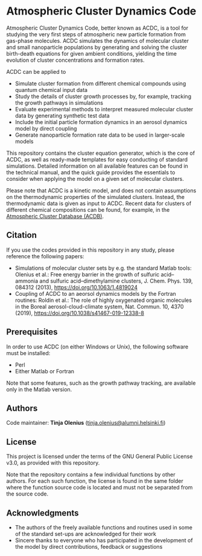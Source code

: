 # Atmospheric Cluster Dynamics Code

Atmospheric Cluster Dynamics Code, better known as ACDC, is a tool for studying the very first steps of atmospheric new particle formation from gas-phase molecules. ACDC simulates the dynamics of molecular cluster and small nanoparticle populations by generating and solving the cluster birth-death equations for given ambient conditions, yielding the time evolution of cluster concentrations and formation rates.

ACDC can be applied to

* Simulate cluster formation from different chemical compounds using quantum chemical input data
* Study the details of cluster growth processes by, for example, tracking the growth pathways in simulations
* Evaluate experimental methods to interpret measured molecular cluster data by generating synthetic test data
* Include the initial particle formation dynamics in an aerosol dynamics model by direct coupling
* Generate nanoparticle formation rate data to be used in larger-scale models

This repository contains the cluster equation generator, which is the core of ACDC, as well as ready-made templates for easy conducting of standard simulations. Detailed information on all available features can be found in the technical manual, and the quick guide provides the essentials to consider when applying the model on a given set of molecular clusters.

Please note that ACDC is a kinetic model, and does not contain assumptions on the thermodynamic properties of the simulated clusters. Instead, the thermodynamic data is given as input to ACDC. Recent data for clusters of different chemical compositions can be found, for example, in the [Atmospheric Cluster Database (ACDB)](https://github.com/elmjonas/ACDB).

## Citation

If you use the codes provided in this repository in any study, please reference the following papers:

* Simulations of molecular cluster sets by e.g. the standard Matlab tools: Olenius et al.: Free energy barrier in the growth of sulfuric acid–ammonia and sulfuric acid–dimethylamine clusters, J. Chem. Phys. 139, 084312 (2013), https://doi.org/10.1063/1.4819024
* Coupling of ACDC to an aeorsol dynamics models by the Fortran routines: Roldin et al.: The role of highly oxygenated organic molecules in the Boreal aerosol-cloud-climate system, Nat. Commun. 10, 4370 (2019), https://doi.org/10.1038/s41467-019-12338-8

## Prerequisites

In order to use ACDC (on either Windows or Unix), the following software must be installed:

* Perl
* Either Matlab or Fortran

Note that some features, such as the growth pathway tracking, are available only in the Matlab version.

## Authors

Code maintainer: **Tinja Olenius** (tinja.olenius@alumni.helsinki.fi)

## License

This project is licensed under the terms of the GNU General Public License v3.0, as provided with this repository.

Note that the repository contains a few individual functions by other authors. For each such function, the license is found in the same folder where the function source code is located and must not be separated from the source code.

## Acknowledgments

* The authors of the freely available functions and routines used in some of the standard set-ups are acknowledged for their work
* Sincere thanks to everyone who has participated in the development of the model by direct contributions, feedback or suggestions
